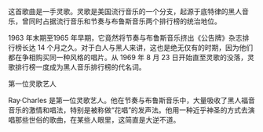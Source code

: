 

这首歌曲是一手灵歌。灵歌是美国流行音乐的一个分支，起源于底特律的黑人音乐，曾同时占据流行音乐和节奏与布鲁斯音乐两个排行榜的统治地位。

1963 年末期至1965 年早期，它竟然将节奏与布鲁斯音乐挤出《公告牌》杂志排行榜长达 14
个月之久。对于白人与黑人来讲，这也是绝无仅有的时期，因为他们都在争相购买同一种风格的唱片。从 1969 年 8 月 23
日开始直至灵歌的没落，灵歌排行榜一度成为黑人音乐排行榜的代名词。

第一位灵歌艺人

Ray·Charles
是第一位灵歌艺人。他在节奏与布鲁斯音乐中，大量吸收了黑人福音音乐的激情和唱法，特别是被称做“花唱”的发声法。他用一种近乎神圣的方式去演唱那些世俗的歌曲，在某些人眼里，这简直是大逆不道。

